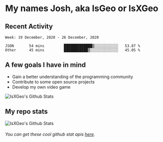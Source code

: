 <h1 align="center">My names Josh, aka IsGeo or IsXGeo</h1>

## Recent Activity
<!--START_SECTION:waka-->
```text
Week: 19 December, 2020 - 26 December, 2020

JSON       54 mins         █████████████▒░░░░░░░░░░░   53.87 % 
Other      45 mins         ███████████▒░░░░░░░░░░░░░   45.05 % 
```
<!--END_SECTION:waka-->

## **A few goals I have in mind**

- Gain a better understanding of the programming community
- Contribute to some open source projects
- Develop my own video game

<img align="center" alt="IsXGeo's Github Stats" src="https://github-readme-stats.vercel.app/api/top-langs/?username=IsXGeo&layout=compact"/><br>

## **My repo stats**

<img align="center" alt="IsXGeo's Github Stats" src="https://github-readme-stats.vercel.app/api?username=IsXGeo&count_private=true&show_icons=true&include_all_commits=true"/>

###### You can get these cool github stat apis [here](https://github.com/anuraghazra/github-readme-stats).

